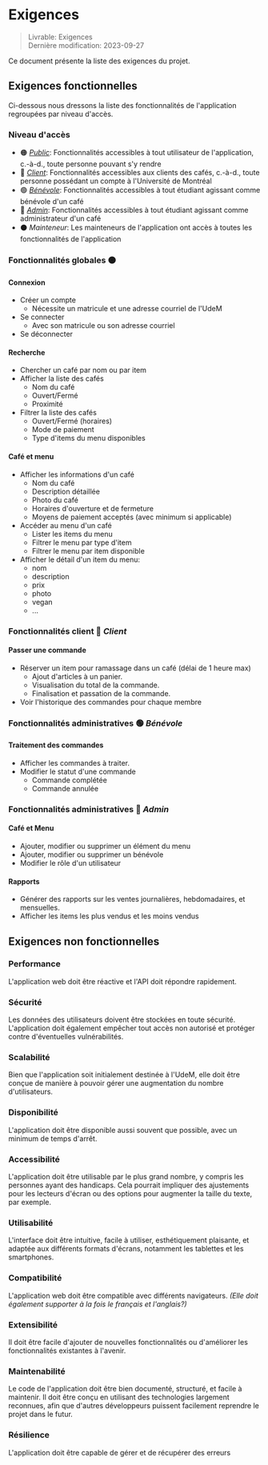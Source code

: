 # Exigences

> Livrable: Exigences  
> Dernière modification: 2023-09-27

Ce document présente la liste des exigences du projet.

## Exigences fonctionnelles

Ci-dessous nous dressons la liste des fonctionnalités de l'application regroupées par niveau d'accès.

### Niveau d'accès

- 🟠 [_Public_](#fonctionnalités-publiques-🟠-public): Fonctionnalités accessibles à tout utilisateur de l'application, c.-à-d., toute personne pouvant s'y rendre
- 🔵 [_Client_](#fonctionnalités-client-🔵-client): Fonctionnalités accessibles aux clients des cafés, c.-à-d., toute personne possédant un compte à l'Université de Montréal
- 🟢 [_Bénévole_](#fonctionnalités-administratives-🟢-bénévole): Fonctionnalités accessibles à tout étudiant agissant comme bénévole d'un café
- 🔴 [_Admin_](#fonctionnalités-administratives-🔴-admin): Fonctionnalités accessibles à tout étudiant agissant comme administrateur d'un café
- ⚫ _Mainteneur_: Les mainteneurs de l'application ont accès à toutes les fonctionnalités de l'application

### Fonctionnalités globales 🟠

#### Connexion

- Créer un compte
  - Nécessite un matricule et une adresse courriel de l'UdeM
- Se connecter
  - Avec son matricule ou son adresse courriel
- Se déconnecter

#### Recherche

- Chercher un café par nom ou par item
- Afficher la liste des cafés
  - Nom du café
  - Ouvert/Fermé
  - Proximité
- Filtrer la liste des cafés
  - Ouvert/Fermé (horaires)
  - Mode de paiement
  - Type d'items du menu disponibles

#### Café et menu

- Afficher les informations d'un café
  - Nom du café
  - Description détaillée
  - Photo du café
  - Horaires d'ouverture et de fermeture
  - Moyens de paiement acceptés (avec minimum si applicable)
- Accéder au menu d'un café
  - Lister les items du menu
  - Filtrer le menu par type d'item
  - Filtrer le menu par item disponible
- Afficher le détail d'un item du menu:
  - nom
  - description
  - prix
  - photo
  - vegan
  - ...

### Fonctionnalités client 🔵 _Client_

#### Passer une commande

- Réserver un item pour ramassage dans un café (délai de 1 heure max)
  - Ajout d'articles à un panier.
  - Visualisation du total de la commande.
  - Finalisation et passation de la commande.
- Voir l'historique des commandes pour chaque membre

### Fonctionnalités administratives 🟢 _Bénévole_

#### Traitement des commandes

- Afficher les commandes à traiter.
- Modifier le statut d'une commande
  - Commande complétée
  - Commande annulée

### Fonctionnalités administratives 🔴 _Admin_

#### Café et Menu

- Ajouter, modifier ou supprimer un élément du menu
- Ajouter, modifier ou supprimer un bénévole
- Modifier le rôle d'un utilisateur

#### Rapports

- Générer des rapports sur les ventes journalières, hebdomadaires, et mensuelles.
- Afficher les items les plus vendus et les moins vendus

## Exigences non fonctionnelles

### Performance

L'application web doit être réactive et l'API doit répondre rapidement.

### Sécurité

Les données des utilisateurs doivent être stockées en toute sécurité.
L'application doit également empêcher tout accès non autorisé et protéger
contre d'éventuelles vulnérabilités.

### Scalabilité

Bien que l'application soit initialement destinée à l'UdeM, elle doit être conçue de manière à pouvoir gérer une augmentation du nombre
d'utilisateurs.

### Disponibilité

L'application doit être disponible aussi souvent que possible, avec un
minimum de temps d'arrêt.

### Accessibilité

L'application doit être utilisable par le plus grand nombre, y compris les personnes ayant des handicaps. Cela pourrait impliquer des ajustements pour les lecteurs d'écran ou des options pour augmenter la taille du texte, par exemple.

### Utilisabilité

L'interface doit être intuitive, facile à utiliser, esthétiquement plaisante, et adaptée aux différents formats d'écrans, notamment les tablettes et les smartphones.

### Compatibilité

L'application web doit être compatible avec différents navigateurs. _(Elle doit également supporter à la fois le français et l'anglais?)_

### Extensibilité

Il doit être facile d'ajouter de nouvelles fonctionnalités ou d'améliorer les fonctionnalités existantes à l'avenir.

### Maintenabilité

Le code de l'application doit être bien documenté, structuré, et facile à
maintenir. Il doit être conçu en utilisant des technologies
largement reconnues, afin que d'autres développeurs puissent facilement reprendre le projet dans le futur.

### Résilience

L'application doit être capable de gérer et de récupérer des erreurs
